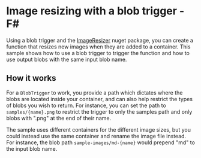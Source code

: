 # Image resizing with a blob trigger - F<span>#</span>

Using a blob trigger and the [ImageResizer](https://www.nuget.org/packages/ImageResizer/) nuget package, you can create a function that resizes new images when they are added to a container. This sample shows how to use a blob trigger to trigger the function and how to use output blobs with the same input blob name.

## How it works

For a `BlobTrigger` to work, you provide a path which dictates where the blobs are located inside your container, and can also help restrict the types of blobs you wish to return. For instance, you can set the path to `samples/{name}.png` to restrict the trigger to only the samples path and only blobs with ".png" at the end of their name.

The sample uses different containers for the different image sizes, but you could instead use the same container and rename the image file instead. For instance, the blob path `sample-images/md-{name}` would prepend "md" to the input blob name.

